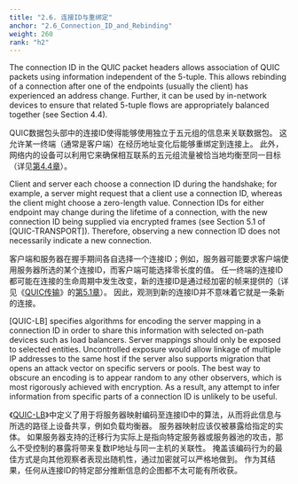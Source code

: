 ```yaml
---
title: "2.6. 连接ID与重绑定"
anchor: "2.6_Connection_ID_and_Rebinding"
weight: 260
rank: "h2"
---
```


The connection ID in the QUIC packet headers allows association of QUIC packets using information independent of the 5-tuple. This allows rebinding of a connection after one of the endpoints (usually the client) has experienced an address change. Further, it can be used by in-network devices to ensure that related 5-tuple flows are appropriately balanced together (see Section 4.4).

QUIC数据包头部中的连接ID使得能够使用独立于五元组的信息来关联数据包。
这允许某一终端（通常是客户端）在经历地址变化后能够重绑定到连接上。
此外，网络内的设备可以利用它来确保相互联系的五元组流量被恰当地均衡至同一目标（详见[第4.4章](#4.4_Server_Cooperation_with_Load_Balancers)）。

Client and server each choose a connection ID during the handshake; for example, a server might request that a client use a connection ID, whereas the client might choose a zero-length value. Connection IDs for either endpoint may change during the lifetime of a connection, with the new connection ID being supplied via encrypted frames (see Section 5.1 of [QUIC-TRANSPORT]). Therefore, observing a new connection ID does not necessarily indicate a new connection.

客户端和服务器在握手期间各自选择一个连接ID；例如，服务器可能要求客户端使用服务器所选的某个连接ID，而客户端可能选择零长度的值。
任一终端的连接ID都可能在连接的生命周期中发生改变，新的连接ID是通过经加密的帧来提供的（详见《[QUIC传输](../RFC9000_Chinese_Simplified)》的[第5.1章](../RFC9000_Chinese_Simplified/#5.1_Connection_ID)）。
因此，观测到新的连接ID并不意味着它就是一条新的连接。

[QUIC-LB] specifies algorithms for encoding the server mapping in a connection ID in order to share this information with selected on-path devices such as load balancers. Server mappings should only be exposed to selected entities. Uncontrolled exposure would allow linkage of multiple IP addresses to the same host if the server also supports migration that opens an attack vector on specific servers or pools. The best way to obscure an encoding is to appear random to any other observers, which is most rigorously achieved with encryption. As a result, any attempt to infer information from specific parts of a connection ID is unlikely to be useful.

《[QUIC-LB](https://datatracker.ietf.org/doc/html/draft-ietf-quic-load-balancers-14)》中定义了用于将服务器映射编码至连接ID中的算法，从而将此信息与所选的路径上设备共享，例如负载均衡器。
服务器映射应该仅被暴露给指定的实体。
如果服务器支持的迁移行为实际上是指向特定服务器或服务器池的攻击，那么不受控制的暴露将带来复数IP地址与同一主机的关联性。
掩盖该编码行为的最佳方式是向其他观察者表现出随机性，通过加密就可以严格地做到。
作为其结果，任何从连接ID的特定部分推断信息的企图都不太可能有所收获。
